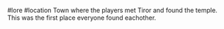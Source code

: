 #lore #location 
Town where the players met Tiror and found the temple. This was the first place everyone found eachother.